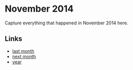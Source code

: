# November 2014

Capture everything that happened in November 2014 here.

## Links
- [last month](calendar/months/2014-10.md)
- [next month](calendar/months/2014-12.md)
- [year](calendar/years/2014.md)